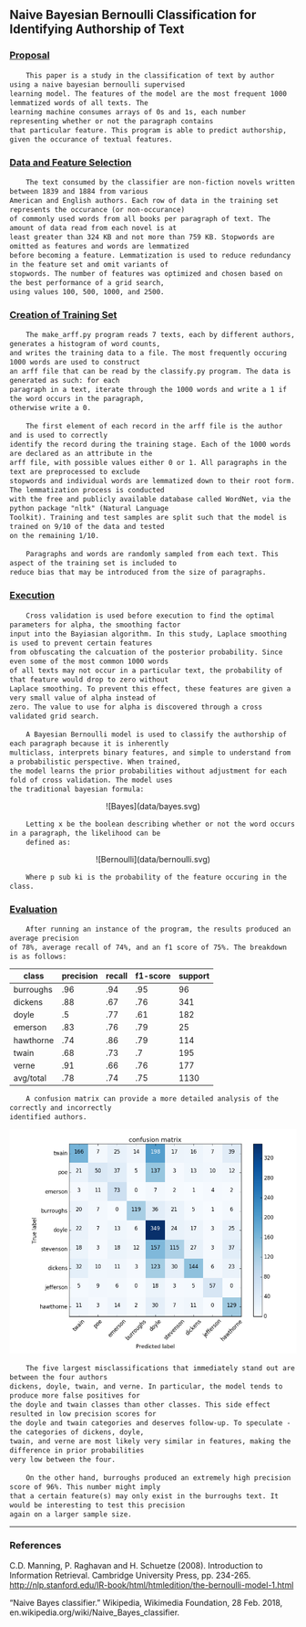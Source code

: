 
## Naive Bayesian Bernoulli Classification for Identifying Authorship of Text

### <u>Proposal</u>

        This paper is a study in the classification of text by author using a naive bayesian bernoulli supervised 
    learning model. The features of the model are the most frequent 1000 lemmatized words of all texts. The 
    learning machine consumes arrays of 0s and 1s, each number representing whether or not the paragraph contains 
    that particular feature. This program is able to predict authorship, given the occurance of textual features.

### <u>Data and Feature Selection</u>

        The text consumed by the classifier are non-fiction novels written between 1839 and 1884 from various 
    American and English authors. Each row of data in the training set represents the occurance (or non-occurance) 
    of commonly used words from all books per paragraph of text. The amount of data read from each novel is at 
    least greater than 324 KB and not more than 759 KB. Stopwords are omitted as features and words are lemmatized 
    before becoming a feature. Lemmatization is used to reduce redundancy in the feature set and omit variants of 
    stopwords. The number of features was optimized and chosen based on the best performance of a grid search, 
    using values 100, 500, 1000, and 2500.

### <u>Creation of Training Set</u>

        The make_arff.py program reads 7 texts, each by different authors, generates a histogram of word counts, 
    and writes the training data to a file. The most frequently occuring 1000 words are used to construct 
    an arff file that can be read by the classify.py program. The data is generated as such: for each 
    paragraph in a text, iterate through the 1000 words and write a 1 if the word occurs in the paragraph, 
    otherwise write a 0. 
    
        The first element of each record in the arff file is the author and is used to correctly 
    identify the record during the training stage. Each of the 1000 words are declared as an attribute in the 
    arff file, with possible values either 0 or 1. All paragraphs in the text are preprocessed to exclude 
    stopwords and individual words are lemmatized down to their root form. The lemmatization process is conducted 
    with the free and publicly available database called WordNet, via the python package "nltk" (Natural Language 
    Toolkit). Training and test samples are split such that the model is trained on 9/10 of the data and tested 
    on the remaining 1/10. 

        Paragraphs and words are randomly sampled from each text. This aspect of the training set is included to
    reduce bias that may be introduced from the size of paragraphs.

### <u>Execution</u>

        Cross validation is used before execution to find the optimal parameters for alpha, the smoothing factor 
    input into the Bayiasian algorithm. In this study, Laplace smoothing is used to prevent certain features 
    from obfuscating the calcuation of the posterior probability. Since even some of the most common 1000 words 
    of all texts may not occur in a particular text, the probability of that feature would drop to zero without 
    Laplace smoothing. To prevent this effect, these features are given a very small value of alpha instead of 
    zero. The value to use for alpha is discovered through a cross validated grid search.

        A Bayesian Bernoulli model is used to classify the authorship of each paragraph because it is inherently 
    multiclass, interprets binary features, and simple to understand from a probabilistic perspective. When trained, 
    the model learns the prior probabilities without adjustment for each fold of cross validation. The model uses
    the traditional bayesian formula:

<div style='text-align:center'>
![Bayes](data/bayes.svg)
</div>

        Letting x be the boolean describing whether or not the word occurs in a paragraph, the likelihood can be 
        defined as:

<div style='text-align:center'>
![Bernoulli](data/bernoulli.svg)
</div>

        Where p sub ki is the probability of the feature occuring in the class.


### <u>Evaluation</u>

        After running an instance of the program, the results produced an average precision
    of 78%, average recall of 74%, and an f1 score of 75%. The breakdown is as follows:


| class       | precision   | recall   | f1-score   | support   |
| ----------- | ----------- | -------- | ---------- | --------- |
| burroughs   | .96         | .94      | .95        | 96        |
| dickens     | .88         | .67      | .76        | 341       |
| doyle       | .5          | .77      | .61        | 182       |
| emerson     | .83         | .76      | .79        | 25        |
| hawthorne   | .74         | .86      | .79        | 114       |
| twain       | .68         | .73      | .7         | 195       |
| verne       | .91         | .66      | .76        | 177       |
| avg/total   | .78         | .74      | .75        | 1130      |

        A confusion matrix can provide a more detailed analysis of the correctly and incorrectly
    identified authors.

![Confusion Matrix](data/confusion.png)

        The five largest misclassifications that immediately stand out are between the four authors
    dickens, doyle, twain, and verne. In particular, the model tends to produce more false positives for 
    the doyle and twain classes than other classes. This side effect resulted in low precision scores for 
    the doyle and twain categories and deserves follow-up. To speculate - the categories of dickens, doyle, 
    twain, and verne are most likely very similar in features, making the difference in prior probabilities 
    very low between the four.
    
        On the other hand, burroughs produced an extremely high precision score of 96%. This number might imply
    that a certain feature(s) may only exist in the burroughs text. It would be interesting to test this precision
    again on a larger sample size.

----------
### References
C.D. Manning, P. Raghavan and H. Schuetze (2008). Introduction to
Information Retrieval. Cambridge University Press, pp. 234-265.
http://nlp.stanford.edu/IR-book/html/htmledition/the-bernoulli-model-1.html

“Naive Bayes classifier.” Wikipedia, Wikimedia Foundation, 28 Feb. 2018, en.wikipedia.org/wiki/Naive_Bayes_classifier.

